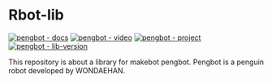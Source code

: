 # Rbot-lib
[![pengbot - docs](https://img.shields.io/badge/pengbot-docs-blue)](https://docs.makebot.kro.kr/pengbot)
[![pengbot - video](https://img.shields.io/badge/pengbot-video-brightgreen)](https://youtu.be/yMsoQBgu4A4)
[![pengbot - project](https://img.shields.io/badge/pengbot-project-green)](http://pengbot.makebot.kro.kr)
[![pengbot - lib-version](https://img.shields.io/badge/version-1.0.0-lightgrey)]()

This repository is about a library for makebot pengbot.
Pengbot is a penguin robot developed by WONDAEHAN.

